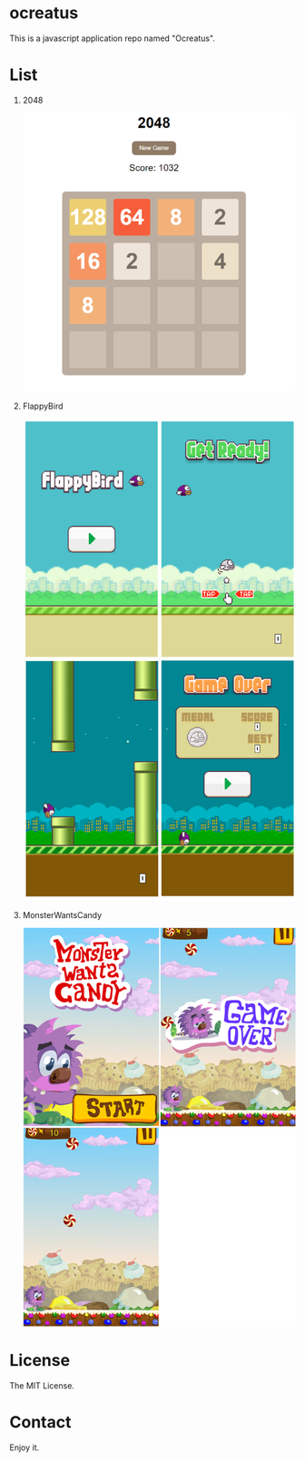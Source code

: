 # ocreatus

This is a javascript application repo named "Ocreatus".

# List

1. 2048

    ![screenshot](./screenshot/2048.PNG)

2. FlappyBird

    ![flappybird](./screenshot/flappybird.png)

3. MonsterWantsCandy

    ![monster](./screenshot/monster.png)

# License

The MIT License.

# Contact

Enjoy it.